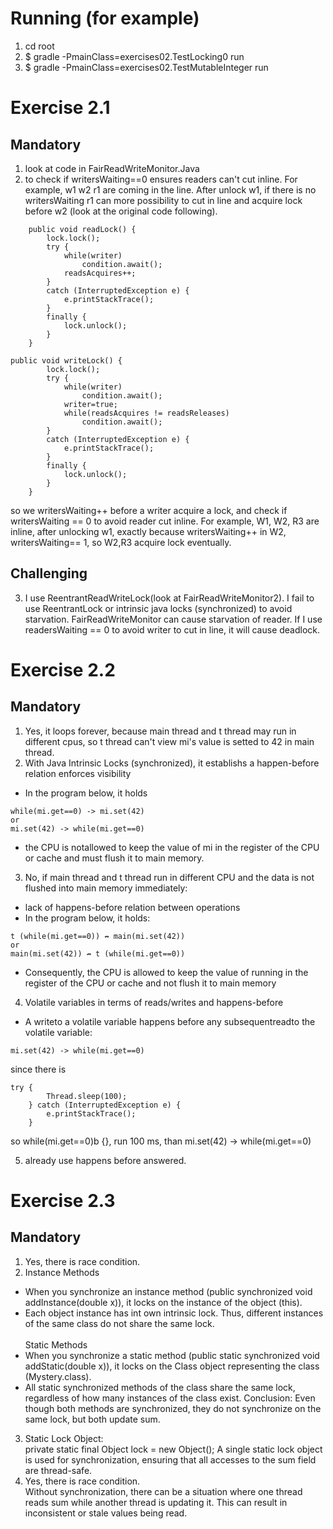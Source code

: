 # Running (for example)

1. cd root
2. $ gradle -PmainClass=exercises02.TestLocking0 run
3. $ gradle -PmainClass=exercises02.TestMutableInteger run

# Exercise 2.1

## Mandatory

1. look at code in FairReadWriteMonitor.Java
2. to check if writersWaiting==0 ensures readers can't cut inline. For example, w1 w2 r1 are coming in the line. After unlock w1, if there is no writersWaiting r1 can more possibility to cut in line and acquire lock before w2 (look at the original code following).

```
    public void readLock() {
		lock.lock();
		try {
			while(writer)
				condition.await();
			readsAcquires++;
		}
		catch (InterruptedException e) {
			e.printStackTrace();
		}
		finally {
			lock.unlock();
		}
    }
```

```
public void writeLock() {
		lock.lock();
		try {
			while(writer)
				condition.await();
			writer=true;
			while(readsAcquires != readsReleases)
				condition.await();
		}
		catch (InterruptedException e) {
			e.printStackTrace();
		}
		finally {
			lock.unlock();
		}
    }

```

so we writersWaiting++ before a writer acquire a lock, and check if writersWaiting == 0 to avoid reader cut inline. For example, W1, W2, R3 are inline, after unlocking w1, exactly because writersWaiting++ in W2, writersWaiting== 1, so W2,R3 acquire lock eventually.

## Challenging

3. I use ReentrantReadWriteLock(look at FairReadWriteMonitor2). I fail to use ReentrantLock or intrinsic java locks (synchronized) to avoid starvation. FairReadWriteMonitor can cause starvation of reader. If I use readersWaiting == 0 to avoid writer to cut in line, it will cause deadlock.

# Exercise 2.2

## Mandatory

1. Yes, it loops forever, because main thread and t thread may run in different cpus, so t thread can't view mi's value is setted to 42 in main thread.
2. With Java Intrinsic Locks (synchronized), it establishs a happen-before relation enforces visibility

- In the program below, it holds

```
while(mi.get==0) -> mi.set(42)
or
mi.set(42) -> while(mi.get==0)
```

- the CPU is notallowed to keep the value of mi in the register of the CPU or cache and must flush it to main memory.

3. No, if main thread and t thread run in different CPU and the data is not flushed into main memory immediately:

- lack of happens-before relation between operations
- In the program below, it holds:

```
t (while(mi.get==0)) ↛ main(mi.set(42))
or
main(mi.set(42)) ↛ t (while(mi.get==0))
```

- Consequently, the CPU is allowed to keep the value of running in the register of the CPU or cache and not flush it to main memory

4. Volatile variables in terms of reads/writes and happens-before

- A writeto a volatile variable happens before any subsequentreadto the volatile variable:

```
mi.set(42) -> while(mi.get==0)
```

since there is

```
try {
		Thread.sleep(100);
	} catch (InterruptedException e) {
		e.printStackTrace();
	}
```

so while(mi.get==0)b {}, run 100 ms, than mi.set(42) -> while(mi.get==0)

5. already use happens before answered.

# Exercise 2.3

## Mandatory

1. Yes, there is race condition.
2. Instance Methods

- When you synchronize an instance method (public synchronized void addInstance(double x)), it locks on the instance of the object (this).
- Each object instance has int own intrinsic lock. Thus, different instances of the same class do not share the same lock.<br />
  <br />
  Static Methods
- When you synchronize a static method (public static synchronized void addStatic(double x)), it locks on the Class object representing the class (Mystery.class).
- All static synchronized methods of the class share the same lock, regardless of how many instances of the class exist.
  Conclusion: Even though both methods are synchronized, they do not synchronize on the same lock, but both update sum.

3. Static Lock Object:
   <br />
   private static final Object lock = new Object();
   A single static lock object is used for synchronization, ensuring that all accesses to the sum field are thread-safe.
4. Yes, there is race condition.
   <br/>
   Without synchronization, there can be a situation where one thread reads sum while another thread is updating it. This can result in inconsistent or stale values being read.
